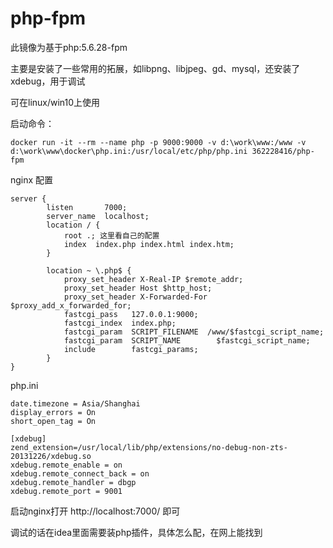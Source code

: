 # php-fpm

此镜像为基于php:5.6.28-fpm

主要是安装了一些常用的拓展，如libpng、libjpeg、gd、mysql，还安装了xdebug，用于调试

可在linux/win10上使用

启动命令：
```
docker run -it --rm --name php -p 9000:9000 -v d:\work\www:/www -v d:\work\www\docker\php.ini:/usr/local/etc/php/php.ini 362228416/php-fpm
```

nginx 配置
```
server {
        listen       7000;
        server_name  localhost;
        location / {
            root .; 这里看自己的配置
            index  index.php index.html index.htm;
        }
        
        location ~ \.php$ {
            proxy_set_header X-Real-IP $remote_addr;
            proxy_set_header Host $http_host;
            proxy_set_header X-Forwarded-For $proxy_add_x_forwarded_for;
            fastcgi_pass   127.0.0.1:9000;
            fastcgi_index  index.php;
            fastcgi_param  SCRIPT_FILENAME  /www/$fastcgi_script_name;
            fastcgi_param  SCRIPT_NAME        $fastcgi_script_name;
            include        fastcgi_params;
        }
}
```

php.ini
```
date.timezone = Asia/Shanghai
display_errors = On
short_open_tag = On

[xdebug]
zend_extension=/usr/local/lib/php/extensions/no-debug-non-zts-20131226/xdebug.so
xdebug.remote_enable = on
xdebug.remote_connect_back = on
xdebug.remote_handler = dbgp
xdebug.remote_port = 9001

```

启动nginx打开
http://localhost:7000/ 即可

调试的话在idea里面需要装php插件，具体怎么配，在网上能找到
